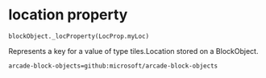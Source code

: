 
# location property

```sig
blockObject._locProperty(LocProp.myLoc)
```

Represents a key for a value of type tiles.Location stored on a BlockObject.

```package
arcade-block-objects=github:microsoft/arcade-block-objects
```
